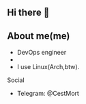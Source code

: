 ## Hi there 👋

## About me(me)

  - DevOps engineer
  - 
  - I use Linux(Arch,btw).

Social

  - Telegram: @CestMort

